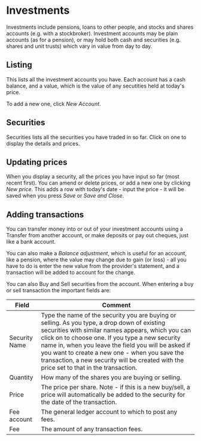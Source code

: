 # Investments

Investments include pensions, loans to other people, and stocks and shares accounts (e.g. with a stockbroker). Investment accounts may be plain accounts (as for a pension), or may hold both cash and securities (e.g. shares and unit trusts) which vary in value from day to day.

## Listing

This lists all the investment accounts you have. Each account has a cash balance, and a value, which is the value of any secutities held at today's price.

To add a new one, click *New Account*.

## Securities

Securities lists all the securities you have traded in so far. Click on one to display the details and prices.

## Updating prices

When you display a security, all the prices you have input so far (most recent first). You can amend or delete prices, or add a new one by clicking *New price*. This adds a row with today's date - input the price - it will be saved when you press *Save* or *Save and Close*.

## Adding transactions

You can transfer money into or out of your investment accounts using a Transfer from another account, or make deposits or pay out cheques, just like a bank account. 

You can also make a *Balance adjustment*, which is useful for an account, like a pension, where the value may change due to gain (or loss) - all you have to do is enter the new value from the provider's statement, and a transaction will be added to account for the change.

You can also Buy and Sell securities from the account. When entering a buy or sell transaction the important fields are:

|Field|Comment|
|-----|-------|
|Security Name|Type the name of the security you are buying or selling. As you type, a drop down of existing securities with similar names appears, which you can click on to choose one. If you type a new security name in, when you leave the field you will be asked if you want to create a new one - when you save the transaction, a new security will be created with the price set to that in the transaction.|
|Quantity|How many of the shares you are buying or selling.|
|Price|The price per share. Note - if this is a new buy/sell, a price will automatically be added to the security for the date of the transaction.|
|Fee account|The general ledger account to which to post any fees.|
|Fee|The amount of any transaction fees.|

